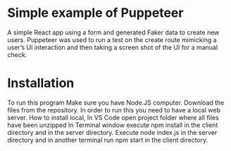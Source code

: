# Simple example of Puppeteer

A simple React app using a form and generated Faker data to create 
new users. Puppeteer was used to run a test on the create route 
mimicking a user’s UI interaction and then taking a screen shot of 
the UI for a manual check.

# Installation

To run this program Make sure you have Node.JS computer. Download 
the files from the repository. In order to run this you need to 
have a local web server. How to install local, In VS Code open 
project folder where all files have been unzipped In Terminal 
window execute npm install in the client directory and in the 
server directory. Execute node index.js in the server directory and 
in another terminal run npm start in the client directory.
